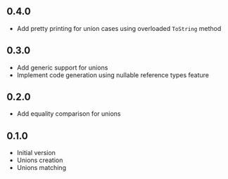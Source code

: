0.4.0
------

- Add pretty printing for union cases using overloaded `ToString` method

0.3.0
------

- Add generic support for unions
- Implement code generation using nullable reference types feature

0.2.0
------

- Add equality comparison for unions

0.1.0
------

- Initial version
- Unions creation
- Unions matching